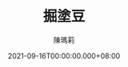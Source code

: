 ---
issue: 446
title: 掘塗豆
author: 陳瑪莉
date: 2021-09-16T00:00:00.000+08:00
topic: 懷想
difficulty: 1
wikidata: Q131449302
wikidata_link: https://www.wikidata.org/wiki/Q131449302
---